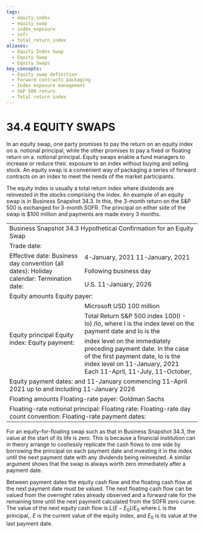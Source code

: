 ```yaml
---
tags:
  - equity_index
  - equity_swap
  - index_exposure
  - sofr
  - total_return_index
aliases:
  - Equity Index Swap
  - Equity Swap
  - Equity Swaps
key_concepts:
  - Equity swap definition
  - Forward contracts packaging
  - Index exposure management
  - S&P 500 return
  - Total return index
---
```


# 34.4  EQUITY SWAPS  

In an equity swap, one party promises to pay the return on an equity index on a. notional principal, while the other promises to pay a fixed or floating return on a. notional principal. Equity swaps enable a fund managers to increase or reduce their. exposure to an index without buying and selling stock. An equity swap is a convenient way of packaging a series of forward contracts on an index to meet the needs of the market participants.  

The equity index is usually a total return index where dividends are reinvested in the stocks comprising the index. An example of an equity swap is in Business Snapshot 34.3. In this, the 3-month return on the S&P 500 is exchanged for 3-month SOFR. The principal on either side of the swap is $\$100$ million and payments are made every 3 months.  

<html><body><table><tr><td colspan="2">Business Snapshot 34.3 Hypothetical Confirmation for an Equity Swap</td></tr><tr><td colspan="2">Trade date:</td></tr><tr><td rowspan="3">Effective date: Business day convention (all dates): Holiday calendar: Termination date:</td><td>4-January, 2021 11-January, 2021</td></tr><tr><td>Following business day</td></tr><tr><td>U.S. 11-January, 2026</td></tr><tr><td colspan="2">Equity amounts Equity payer:</td></tr><tr><td rowspan="3">Equity principal Equity index: Equity payment:</td><td>Microsoft USD 100 million</td></tr><tr><td>Total Return S&P 500 index 100(I - Io) /Io, where I is the index level on the payment date and Io is the</td></tr><tr><td>index level on the immediately preceding payment date. In the case of the first payment date, Io is the index level on 11-January, 2021 Each 11-April, 11-July, 11-October,</td></tr><tr><td colspan="2">Equity payment dates: and 11-January commencing 11-April 2021 up to and including 11-January 2026</td></tr><tr><td colspan="2">Floating amounts Floating-rate payer: Goldman Sachs</td></tr><tr><td colspan="2">Floating-rate notional principal: Floating rate: Floating-rate day count convention: Floating-rate payment dates:</td></tr></table></body></html>  

For an equity-for-floating swap such as that in Business Snapshot 34.3, the value at the start of its life is zero. This is because a financial institution can in theory arrange to costlessly replicate the cash flows to one side by borrowing the principal on each payment date and investing it in the index until the next payment date with any dividends being reinvested. A similar argument shows that the swap is always worth zero immediately after a payment date.  

Between payment dates the equity cash flow and the floating cash flow at the next payment date must be valued. The next floating cash flow can be valued from the overnight rates already observed and a forward rate for the remaining time until the next payment calculated from the SOFR zero curve. The value of the next equity cash flow is $L(E-E_{0})/E_{0}$ where $L$ is the principal,. $E$ is the current value of the equity index, and $E_{0}$ is its value at the last payment date.  
